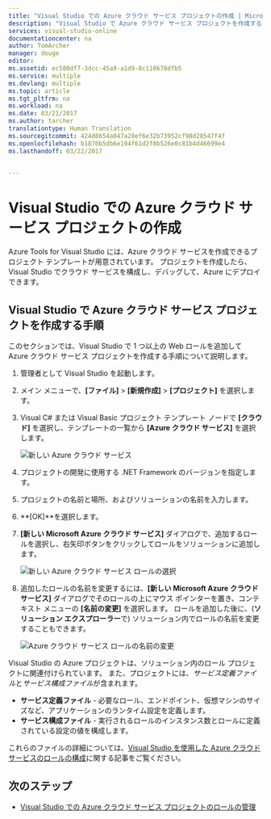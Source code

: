 ```yaml
---
title: "Visual Studio での Azure クラウド サービス プロジェクトの作成 | Microsoft Docs"
description: "Visual Studio で Azure クラウド サービス プロジェクトを作成する方法を説明します。"
services: visual-studio-online
documentationcenter: na
author: TomArcher
manager: douge
editor: 
ms.assetid: ec580df7-3dcc-45a9-a1d9-8c110678dfb5
ms.service: multiple
ms.devlang: multiple
ms.topic: article
ms.tgt_pltfrm: na
ms.workload: na
ms.date: 03/21/2017
ms.author: tarcher
translationtype: Human Translation
ms.sourcegitcommit: 424d8654a047a28ef6e32b73952cf98d28547f4f
ms.openlocfilehash: b1870b5db6e194f61d2f8b526e0c81b4d46699e4
ms.lasthandoff: 03/22/2017


---
```

# <a name="creating-an-azure-cloud-service-project-with-visual-studio"></a>Visual Studio での Azure クラウド サービス プロジェクトの作成
Azure Tools for Visual Studio には、Azure クラウド サービスを作成できるプロジェクト テンプレートが用意されています。 プロジェクトを作成したら、Visual Studio でクラウド サービスを構成し、デバッグして、Azure にデプロイできます。

## <a name="steps-to-create-an-azure-cloud-service-project-in-visual-studio"></a>Visual Studio で Azure クラウド サービス プロジェクトを作成する手順
このセクションでは、Visual Studio で 1 つ以上の Web ロールを追加して Azure クラウド サービス プロジェクトを作成する手順について説明します。  

1. 管理者として Visual Studio を起動します。

1. メイン メニューで、**[ファイル]** > **[新規作成]** > **[プロジェクト]** を選択します。

1. Visual C# または Visual Basic プロジェクト テンプレート ノードで **[クラウド]** を選択し、テンプレートの一覧から **[Azure クラウド サービス]** を選択します。

    ![新しい Azure クラウド サービス](./media/vs-azure-tools-azure-project-create/new-project-wizard-for-cloud-service.png)

1. プロジェクトの開発に使用する .NET Framework のバージョンを指定します。

1. プロジェクトの名前と場所、およびソリューションの名前を入力します。 

1. **[OK]**を選択します。

1. **[新しい Microsoft Azure クラウド サービス]** ダイアログで、追加するロールを選択し、右矢印ボタンをクリックしてロールをソリューションに追加します。

    ![新しい Azure クラウド サービス ロールの選択](./media/vs-azure-tools-azure-project-create/new-cloud-service.png)

1. 追加したロールの名前を変更するには、**[新しい Microsoft Azure クラウド サービス]** ダイアログでそのロールの上にマウス ポインターを置き、コンテキスト メニューの **[名前の変更]** を選択します。 ロールを追加した後に、(**ソリューション エクスプローラー**で) ソリューション内でロールの名前を変更することもできます。

    ![Azure クラウド サービス ロールの名前の変更](./media/vs-azure-tools-azure-project-create/new-cloud-service-rename.png)

Visual Studio の Azure プロジェクトは、ソリューション内のロール プロジェクトに関連付けられています。 また、プロジェクトには、*サービス定義ファイル*と*サービス構成ファイル*が含まれます。

- **サービス定義ファイル** - 必要なロール、エンドポイント、仮想マシンのサイズなど、アプリケーションのランタイム設定を定義します。 
- **サービス構成ファイル** - 実行されるロールのインスタンス数とロールに定義されている設定の値を構成します。 

これらのファイルの詳細については、[Visual Studio を使用した Azure クラウド サービスのロールの構成](vs-azure-tools-configure-roles-for-cloud-service.md)に関する記事をご覧ください。

## <a name="next-steps"></a>次のステップ
- [Visual Studio での Azure クラウド サービス プロジェクトのロールの管理](./vs-azure-tools-cloud-service-project-managing-roles.md)

